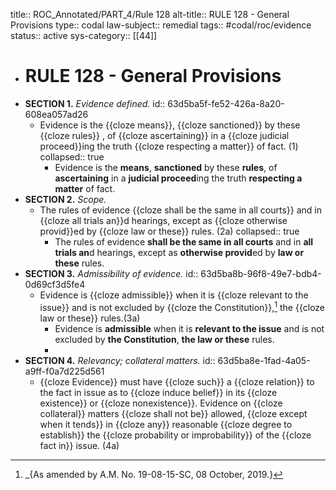title:: ROC_Annotated/PART_4/Rule 128
alt-title:: RULE 128 - General Provisions
type:: codal
law-subject:: remedial
tags:: #codal/roc/evidence
status:: active
sys-category:: [[44]]

- # RULE 128 - General Provisions
- **SECTION 1.** *Evidence defined.*
  id:: 63d5ba5f-fe52-426a-8a20-608ea057ad26
	- Evidence is the {{cloze means}}, {{cloze sanctioned}} by these {{cloze rules}} , of {{cloze ascertaining}} in a {{cloze judicial proceed}}ing the truth {{cloze respecting a matter}} of fact. (1)
	  collapsed:: true
		- Evidence is the **means**, **sanctioned** by these **rules**, of **ascertaining** in a **judicial proceed**ing the truth **respecting a matter** of fact.
- **SECTION 2.** *Scope.*
	- The rules of evidence {{cloze shall be the same in all courts}} and in {{cloze all trials an}}d hearings, except as {{cloze otherwise provid}}ed by {{cloze law or these}} rules. (2a)
	  collapsed:: true
		- The rules of evidence **shall be the same in all courts** and in **all trials an**d hearings, except as **otherwise provid**ed by **law or these** rules.
- **SECTION 3.** *Admissibility of evidence.*
  id:: 63d5ba8b-96f8-49e7-bdb4-0d69cf3d5fe4
	- Evidence is {{cloze admissible}} when it is {{cloze relevant to the issue}} and is not excluded by {{cloze the Constitution}},[^1] the {{cloze law or these}} rules.(3a)
		- Evidence is **admissible** when it is **relevant to the issue** and is not excluded by **the Constitution**, **the law or these** rules.
		- [^1]: _{As amended by A.M. No. 19-08-15-SC, 08 October, 2019.}
- **SECTION 4.** *Relevancy; collateral matters.*
  id:: 63d5ba8e-1fad-4a05-a9ff-f0a7d225d561
	- {{cloze Evidence}} must have {{cloze such}} a {{cloze relation}} to the fact in issue as to {{cloze induce belief}} in its {{cloze existence}} or {{cloze nonexistence}}. Evidence on {{cloze collateral}} matters {{cloze shall not be}} allowed, {{cloze except when it tends}} in {{cloze any}} reasonable {{cloze degree to establish}} the {{cloze probability or improbability}} of the {{cloze fact in}} issue. (4a)